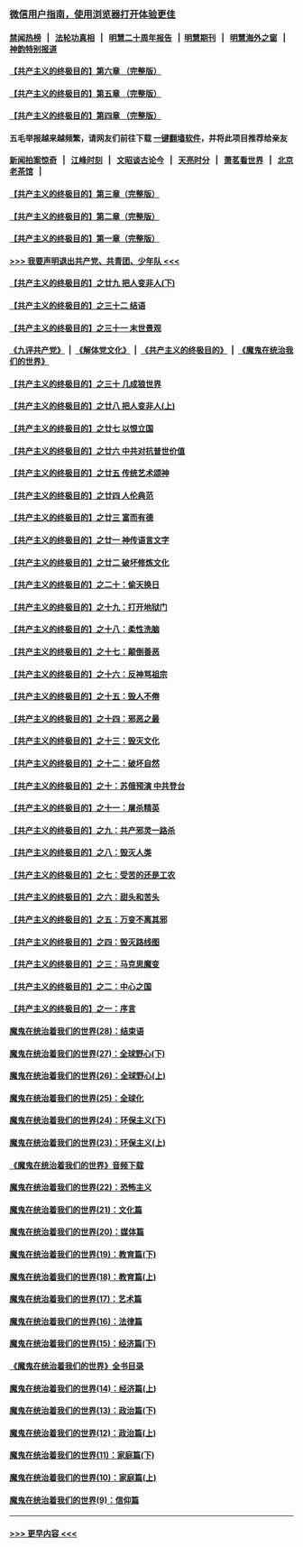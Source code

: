 ### [微信用户指南，使用浏览器打开体验更佳](https://github.com/gfw-breaker/banned-news1/blob/master/indexes/wechat-guide.md?t=0)
#### [禁闻热榜](热点新闻.md?t=0)  &nbsp;&nbsp;|&nbsp;&nbsp; [法轮功真相](https://github.com/gfw-breaker/truth/blob/master/README.md?t=0) &nbsp;&nbsp;|&nbsp;&nbsp; [明慧二十周年报告](https://github.com/gfw-breaker/mh-reports/blob/master/README.md?t=0) &nbsp;&nbsp;|&nbsp;&nbsp;[明慧期刊](https://github.com/gfw-breaker/mh-qikan) &nbsp;&nbsp;|&nbsp;&nbsp; [明慧海外之窗](https://github.com/gfw-breaker/mh-news/blob/master/README.md?t=0) &nbsp;&nbsp;|&nbsp;&nbsp; [神韵特别报道](https://github.com/gfw-breaker/mh-news/blob/master/shenyun.md?t=0)
#### [【共产主义的终极目的】第六章 （完整版）](../pages/nsc422/n11428913.md?t=02030733) 
#### [【共产主义的终极目的】第五章 （完整版）](../pages/nsc422/n11428912.md?t=02030733) 
#### [【共产主义的终极目的】第四章 （完整版）](../pages/nsc422/n11428907.md?t=02030733) 
#### 五毛举报越来越频繁，请网友们前往下载 [一键翻墙软件](https://github.com/gfw-breaker/ssr-accounts)，并将此项目推荐给亲友
#### [新闻拍案惊奇](https://github.com/gfw-breaker/banned-news1/blob/master/pages/link4.md) &nbsp;&nbsp;|&nbsp;&nbsp; [江峰时刻](https://github.com/gfw-breaker/banned-news1/blob/master/pages/link4.md) &nbsp;&nbsp;|&nbsp;&nbsp; [文昭谈古论今](https://github.com/gfw-breaker/banned-news1/blob/master/pages/link4.md) &nbsp;&nbsp;|&nbsp;&nbsp; [天亮时分](https://github.com/gfw-breaker/banned-news1/blob/master/pages/link4.md) &nbsp;&nbsp;|&nbsp;&nbsp; [萧茗看世界](https://github.com/gfw-breaker/banned-news1/blob/master/pages/link4.md) &nbsp;&nbsp;|&nbsp;&nbsp; [北京老茶馆](https://github.com/gfw-breaker/banned-news1/blob/master/pages/link4.md) &nbsp;&nbsp;|&nbsp;&nbsp; 
#### [【共产主义的终极目的】第三章（完整版）](../pages/nsc422/n11428848.md?t=02030733) 
#### [【共产主义的终极目的】第二章（完整版）](../pages/nsc422/n11428831.md?t=02030733) 
#### [【共产主义的终极目的】第一章（完整版）](../pages/nsc422/n11417651.md?t=02030733) 
#### [>>> 我要声明退出共产党、共青团、少年队 <<<](https://github.com/begood0513/goodnews/blob/master/quit/letter.md) 
#### [【共产主义的终极目的】之廿九 把人变非人(下)](../pages/nsc422/n11344140.md?t=02030733) 
#### [【共产主义的终极目的】之三十二 结语](../pages/nsc422/n11360535.md?t=02030733) 
#### [【共产主义的终极目的】之三十一 末世景观](../pages/nsc422/n11351129.md?t=02030733) 
#### [《九评共产党》](https://github.com/begood0513/9ping.md/blob/master/README.md) &nbsp;|&nbsp; [《解体党文化》](../../../../jtdwh.md/blob/master/README.md)  &nbsp;|&nbsp; [《共产主义的终极目的》](../../../../gczydzjmd.md/blob/master/README.md) &nbsp;|&nbsp; [《魔鬼在统治我们的世界》](../../../../mgztzwmdsj.md/blob/master/README.md) 
#### [【共产主义的终极目的】之三十 几成狼世界](../pages/nsc422/n11348280.md?t=02030733) 
#### [【共产主义的终极目的】之廿八 把人变非人(上)](../pages/nsc422/n11340492.md?t=02030733) 
#### [【共产主义的终极目的】之廿七 以恨立国](../pages/nsc422/n11336944.md?t=02030733) 
#### [【共产主义的终极目的】之廿六 中共对抗普世价值](../pages/nsc422/n11324785.md?t=02030733) 
#### [【共产主义的终极目的】之廿五 传统艺术颂神](../pages/nsc422/n11296396.md?t=02030733) 
#### [【共产主义的终极目的】之廿四 人伦典范](../pages/nsc422/n11296397.md?t=02030733) 
#### [【共产主义的终极目的】之廿三 富而有德](../pages/nsc422/n11283598.md?t=02030733) 
#### [【共产主义的终极目的】之廿一 神传语言文字](../pages/nsc422/n11263265.md?t=02030733) 
#### [【共产主义的终极目的】之廿二 破坏修炼文化](../pages/nsc422/n11245728.md?t=02030733) 
#### [【共产主义的终极目的】之二十：偷天换日](../pages/nsc422/n11238846.md?t=02030733) 
#### [【共产主义的终极目的】之十九：打开地狱门](../pages/nsc422/n11206376.md?t=02030733) 
#### [【共产主义的终极目的】之十八：柔性洗脑](../pages/nsc422/n11199994.md?t=02030733) 
#### [【共产主义的终极目的】之十七：颠倒善恶](../pages/nsc422/n11179782.md?t=02030733) 
#### [【共产主义的终极目的】之十六：反神骂祖宗](../pages/nsc422/n11166798.md?t=02030733) 
#### [【共产主义的终极目的】之十五：毁人不倦](../pages/nsc422/n11166792.md?t=02030733) 
#### [【共产主义的终极目的】之十四：邪恶之最](../pages/nsc422/n11150249.md?t=02030733) 
#### [【共产主义的终极目的】之十三：毁灭文化](../pages/nsc422/n11135227.md?t=02030733) 
#### [【共产主义的终极目的】之十二：破坏自然](../pages/nsc422/n11135214.md?t=02030733) 
#### [【共产主义的终极目的】之十：苏俄预演 中共登台](../pages/nsc422/n11118424.md?t=02030733) 
#### [【共产主义的终极目的】之十一：屠杀精英](../pages/nsc422/n11118442.md?t=02030733) 
#### [【共产主义的终极目的】之九：共产邪灵一路杀](../pages/nsc422/n11114139.md?t=02030733) 
#### [【共产主义的终极目的】之八：毁灭人类](../pages/nsc422/n11108503.md?t=02030733) 
#### [【共产主义的终极目的】之七：受苦的还是工农](../pages/nsc422/n11101809.md?t=02030733) 
#### [【共产主义的终极目的】之六：甜头和苦头](../pages/nsc422/n11096971.md?t=02030733) 
#### [【共产主义的终极目的】之五：万变不离其邪](../pages/nsc422/n11091285.md?t=02030733) 
#### [【共产主义的终极目的】之四：毁灭路线图](../pages/nsc422/n11086284.md?t=02030733) 
#### [【共产主义的终极目的】之三：马克思魔变](../pages/nsc422/n11061941.md?t=02030733) 
#### [【共产主义的终极目的】之二：中心之国](../pages/nsc422/n11047728.md?t=02030733) 
#### [【共产主义的终极目的】之一：序言](../pages/nsc422/n11086077.md?t=02030733) 
#### [魔鬼在统治着我们的世界(28)：结束语](../pages/nsc422/n10936246.md?t=02030733) 
#### [魔鬼在统治着我们的世界(27)：全球野心(下)](../pages/nsc422/n10928319.md?t=02030733) 
#### [魔鬼在统治着我们的世界(26)：全球野心(上)](../pages/nsc422/n10900318.md?t=02030733) 
#### [魔鬼在统治着我们的世界(25)：全球化](../pages/nsc422/n10788205.md?t=02030733) 
#### [魔鬼在统治着我们的世界(24)：环保主义(下)](../pages/nsc422/n10695307.md?t=02030733) 
#### [魔鬼在统治着我们的世界(23)：环保主义(上)](../pages/nsc422/n10688613.md?t=02030733) 
#### [《魔鬼在统治着我们的世界》音频下载](../pages/nsc422/n10635553.md?t=02030733) 
#### [魔鬼在统治着我们的世界(22)：恐怖主义](../pages/nsc422/n10614727.md?t=02030733) 
#### [魔鬼在统治着我们的世界(21)：文化篇](../pages/nsc422/n10597706.md?t=02030733) 
#### [魔鬼在统治着我们的世界(20)：媒体篇](../pages/nsc422/n10586579.md?t=02030733) 
#### [魔鬼在统治着我们的世界(19)：教育篇(下)](../pages/nsc422/n10564808.md?t=02030733) 
#### [魔鬼在统治着我们的世界(18)：教育篇(上)](../pages/nsc422/n10526970.md?t=02030733) 
#### [魔鬼在统治着我们的世界(17)：艺术篇](../pages/nsc422/n10499093.md?t=02030733) 
#### [魔鬼在统治着我们的世界(16)：法律篇](../pages/nsc422/n10485969.md?t=02030733) 
#### [魔鬼在统治着我们的世界(15)：经济篇(下)](../pages/nsc422/n10469975.md?t=02030733) 
#### [《魔鬼在统治着我们的世界》全书目录](../pages/nsc422/n10464261.md?t=02030733) 
#### [魔鬼在统治着我们的世界(14)：经济篇(上)](../pages/nsc422/n10457370.md?t=02030733) 
#### [魔鬼在统治着我们的世界(13)：政治篇(下)](../pages/nsc422/n10448270.md?t=02030733) 
#### [魔鬼在统治着我们的世界(12)：政治篇(上)](../pages/nsc422/n10444576.md?t=02030733) 
#### [魔鬼在统治着我们的世界(11)：家庭篇(下)](../pages/nsc422/n10440961.md?t=02030733) 
#### [魔鬼在统治着我们的世界(10)：家庭篇(上)](../pages/nsc422/n10435448.md?t=02030733) 
#### [魔鬼在统治着我们的世界(9)：信仰篇](../pages/nsc422/n10432159.md?t=02030733) 

----
#### [ >>> 更早内容 <<< ](../indexes/nsc422-earlier.md)
